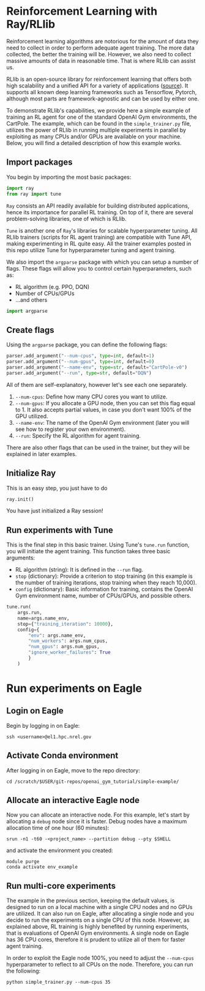 # Reinforcement Learning with Ray/RLlib

Reinforcement learning algorithms are notorious for the amount of data they need to collect in order to perform adequate agent training. The more data collected, the better the training will be. However, we also need to collect massive amounts of data in reasonable time. That is where RLlib can assist us. 

RLlib is an open-source library for reinforcement learning that offers both high scalability and a unified API for a variety of applications ([source](https://docs.ray.io/en/master/rllib.html)). It supports all known deep learning frameworks such as Tensorflow, Pytorch, although most parts are framework-agnostic and can be used by either one.

To demonstrate RLlib's capabilities, we provide here a simple example of training an RL agent for one of the standard OpenAI Gym environments, the CartPole. The example, which can be found in the `simple_trainer.py` file, utilizes the power of RLlib in running multiple experiments in parallel by exploiting as many CPUs and/or GPUs are available on your machine. Below, you will find a detailed description of how this example works.

## Import packages

You begin by importing the most basic packages:
```python
import ray
from ray import tune
```
`Ray` consists an API readily available for building distributed applications, hence its importance for parallel RL training. On top of it, there are several problem-solving libraries, one of which is RLlib.

`Tune` is another one of `Ray`'s libraries for scalable hyperparameter tuning. All RLlib trainers (scripts for RL agent training) are compatible with Tune API, making experimenting in RL quite easy. All the trainer examples posted in this repo utilize Tune for hyperparameter tuning and agent training.

We also import the `argparse` package with which you can setup a number of flags. These flags will allow you to control certain hyperparameters, such as:
* RL algorithm (e.g. PPO, DQN)
* Number of CPUs/GPUs
* ...and others
```python
import argparse
```

## Create flags
Using the `argparse` package, you can define the following flags:
```python
parser.add_argument("--num-cpus", type=int, default=1)
parser.add_argument("--num-gpus", type=int, default=0)
parser.add_argument("--name-env", type=str, default="CartPole-v0")
parser.add_argument("--run", type=str, default="DQN")
```
All of them are self-explanatory, however let's see each one separately.
1. `--num-cpus`: Define how many CPU cores you want to utilize.
2. `--num-gpus`: If you allocate a GPU node, then you can set this flag equal to 1. It also accepts partial values, in case you don't want 100% of the GPU utilized.
3. `--name-env`: The name of the OpenAI Gym environment (later you will see how to register your own environment).
4. `--run`: Specify the RL algorithm for agent training.

There are also other flags that can be used in the trainer, but they will be explained in later examples.

## Initialize Ray

This is an easy step, you just have to do
```python
ray.init()
```
You have just initialized a Ray session!

## Run experiments with Tune

This is the final step in this basic trainer. Using Tune's `tune.run` function, you will initiate the agent training. This function takes three basic arguments:
* RL algorithm (string): It is defined in the `--run` flag.
* `stop` (dictionary): Provide a criterion to stop training (in this example is the number of training iterations, stop training when they reach 10,000).
* `config` (dictionary): Basic information for training, contains the OpenAI Gym environment name, number of CPUs/GPUs, and possible others.
```python
tune.run(
    args.run,
    name=args.name_env,
    stop={"training_iteration": 10000},
    config={
        "env": args.name_env,
        "num_workers": args.num_cpus, 
        "num_gpus": args.num_gpus,
        "ignore_worker_failures": True
        }
    )
```

# Run experiments on Eagle

## Login on Eagle

Begin by logging in on Eagle:
```
ssh <username>@el1.hpc.nrel.gov
```

## Activate Conda environment

After logging in on Eagle, move to the repo directory:
```
cd /scratch/$USER/git-repos/openai_gym_tutorial/simple-example/
```

## Allocate an interactive Eagle node

Now you can allocate an interactive node. For this example, let's start by allocating a `debug` node since it is faster. Debug nodes have a maximum allocation time of one hour (60 minutes):
```
srun -n1 -t60 -<project_name> --partition debug --pty $SHELL
```
and activate the environment you created:
```
module purge
conda activate env_example
```
## Run multi-core experiments

The example in the previous section, keeping the default values, is designed to run on a local machine with a single CPU nodes and no GPUs are utilized. It can also run on Eagle, after allocating a single node and you decide to run the experiments on a single CPU of this node. However, as explained above, RL training is highly benefited by running experiments, that is evaluations of OpenAI Gym environments. A single node on Eagle has 36 CPU cores, therefore it is prudent to utilize all of them for faster agent training. 

In order to exploit the Eagle node 100%, you need to adjust the `--num-cpus` hyperparameter to reflect to all CPUs on the node. Therefore, you can run the following:
```
python simple_trainer.py --num-cpus 35
```

